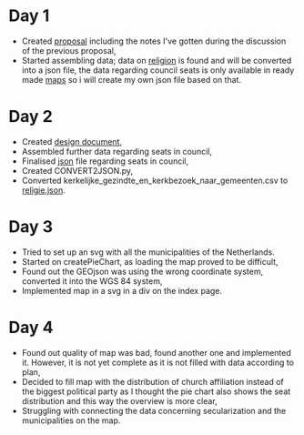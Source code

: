 # Day 1
* Created [proposal](https://github.com/HarmkeV/finalProject/blob/master/README.md) including the notes I've gotten during the discussion     of the previous proposal,
* Started assembling data; data on [religion](https://www.cbs.nl/nl-nl/nieuws/2016/51/helft-nederlanders-is-kerkelijk-of-religieus) is       found and will be converted into a json file, the data regarding council seats is only available in ready made
  [maps](https://lfverkiezingen2018.appspot.com/public/builds/f8p2ht/index.html) so i will create my own json file based on that.

# Day 2
* Created [design document](https://github.com/HarmkeV/finalProject/blob/master/DESIGN.md),
* Assembled further data regarding seats in council,
* Finalised [json](/data/religie.js) file regarding seats in council,
* Created CONVERT2JSON.py,
* Converted kerkelijke_gezindte_en_kerkbezoek_naar_gemeenten.csv to [religie.json](/data/religie.json).

# Day 3
* Tried to set up an svg with all the municipalities of the Netherlands.
* Started on createPieChart, as loading the map proved to be difficult,
* Found out the GEOjson was using the wrong coordinate system, converted it into the WGS 84 system,
* Implemented map in a svg in a div on the index page.

# Day 4
* Found out quality of map was bad, found another one and implemented it. However, it is not yet complete as it is not filled with data according to plan,
* Decided to fill map with the distribution of church affiliation instead of the biggest political party as I thought the pie chart also shows the seat distribution and this way the overview is more clear,
* Struggling with connecting the data concerning secularization and the municipalities on the map.
